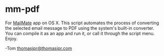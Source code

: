mm-pdf
======

For [MailMate](http://freron.com) app on OS X. This script automates the process of converting the selected email message to PDF using the system's built-in converter. You can compile it as an app and run it, or call it through the script menu. Enjoy. 

-Tom
thomasjpr@thomasjpr.com
